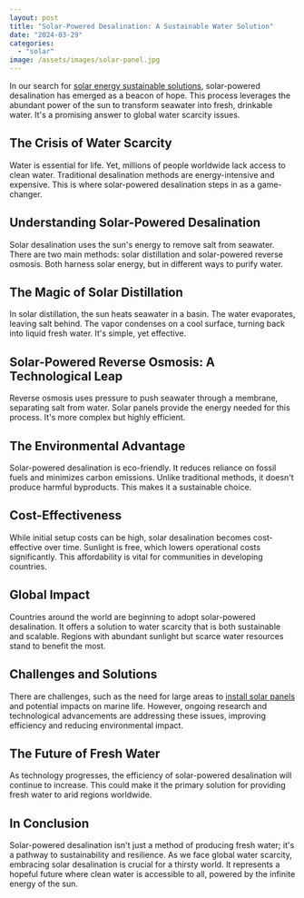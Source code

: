 ```yaml
---
layout: post
title: "Solar-Powered Desalination: A Sustainable Water Solution"
date: "2024-03-29"
categories: 
  - "solar"
image: /assets/images/solar-panel.jpg
---
```


In our search for [solar energy sustainable solutions](/solar-energy-in-sustainable-development/), solar-powered desalination has emerged as a beacon of hope. This process leverages the abundant power of the sun to transform seawater into fresh, drinkable water. It's a promising answer to global water scarcity issues.

## The Crisis of Water Scarcity

Water is essential for life. Yet, millions of people worldwide lack access to clean water. Traditional desalination methods are energy-intensive and expensive. This is where solar-powered desalination steps in as a game-changer.

## Understanding Solar-Powered Desalination

Solar desalination uses the sun's energy to remove salt from seawater. There are two main methods: solar distillation and solar-powered reverse osmosis. Both harness solar energy, but in different ways to purify water.

## The Magic of Solar Distillation

In solar distillation, the sun heats seawater in a basin. The water evaporates, leaving salt behind. The vapor condenses on a cool surface, turning back into liquid fresh water. It's simple, yet effective.

## Solar-Powered Reverse Osmosis: A Technological Leap

Reverse osmosis uses pressure to push seawater through a membrane, separating salt from water. Solar panels provide the energy needed for this process. It's more complex but highly efficient.

## The Environmental Advantage

Solar-powered desalination is eco-friendly. It reduces reliance on fossil fuels and minimizes carbon emissions. Unlike traditional methods, it doesn't produce harmful byproducts. This makes it a sustainable choice.

## Cost-Effectiveness

While initial setup costs can be high, solar desalination becomes cost-effective over time. Sunlight is free, which lowers operational costs significantly. This affordability is vital for communities in developing countries.

## Global Impact

Countries around the world are beginning to adopt solar-powered desalination. It offers a solution to water scarcity that is both sustainable and scalable. Regions with abundant sunlight but scarce water resources stand to benefit the most.

## Challenges and Solutions

There are challenges, such as the need for large areas to [install solar panels](/) and potential impacts on marine life. However, ongoing research and technological advancements are addressing these issues, improving efficiency and reducing environmental impact.

## The Future of Fresh Water

As technology progresses, the efficiency of solar-powered desalination will continue to increase. This could make it the primary solution for providing fresh water to arid regions worldwide.

## In Conclusion

Solar-powered desalination isn't just a method of producing fresh water; it's a pathway to sustainability and resilience. As we face global water scarcity, embracing solar desalination is crucial for a thirsty world. It represents a hopeful future where clean water is accessible to all, powered by the infinite energy of the sun.

